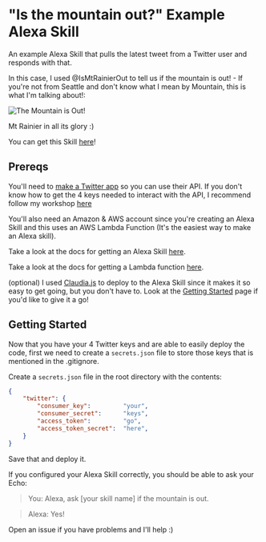 # "Is the mountain out?" Example Alexa Skill

An example Alexa Skill that pulls the latest tweet from a Twitter user and responds with that.

In this case, I used @IsMtRainierOut to tell us if the mountain is out! - If you're not from Seattle and don't know what I mean by Mountain, this is what I'm talking about!:

![The Mountain is Out!](http://media-cache-ec0.pinimg.com/736x/32/0d/cd/320dcdbdcb002671cd13b0641e3cfbe5.jpg)

Mt Rainier in all its glory :)

You can get this Skill [here](https://www.amazon.com/Tyler-Leonhardt-Mt-Rainier/dp/B072KGC5B1/ref=sr_1_1?s=digital-skills&ie=UTF8&qid=1497715426&sr=1-1&keywords=Mt+Rainier)!

## Prereqs

You'll need to [make a Twitter app](https://apps.twitter.com) so you can use their API. If you don't know how to get the 4 keys needed to interact with the API, I recommend follow my workshop [here](http://techknights.org/workshops/nodejs-twitterbot/)

You'll also need an Amazon & AWS account since you're creating an Alexa Skill and this uses an AWS Lambda Function (It's the easiest way to make an Alexa skill).

Take a look at the docs for getting an Alexa Skill [here](https://developer.amazon.com/public/solutions/alexa/alexa-skills-kit/docs/registering-and-managing-alexa-skills-in-the-developer-portal).

Take a look at the docs for getting a Lambda function [here](https://developer.amazon.com/public/solutions/alexa/alexa-skills-kit/docs/developing-an-alexa-skill-as-a-lambda-function).

(optional) I used [Claudia.js](https://www.claudiajs.com) to deploy to the Alexa Skill since it makes it so easy to get going, but you don't have to. Look at the [Getting Started](https://www.claudiajs.com/tutorials/index.html) page if you'd like to give it a go!

## Getting Started

Now that you have your 4 Twitter keys and are able to easily deploy the code, first we need to create a `secrets.json` file to store those keys that is mentioned in the .gitignore.

Create a `secrets.json` file in the root directory with the contents:
```json
{
    "twitter": {
        "consumer_key":         "your",
        "consumer_secret":      "keys",
        "access_token":         "go",
        "access_token_secret":  "here",
    }
}
```

Save that and deploy it.

If you configured your Alexa Skill correctly, you should be able to ask your Echo: 

>You: Alexa, ask [your skill name] if the mountain is out.

>Alexa: Yes!

Open an issue if you have problems and I'll help :)